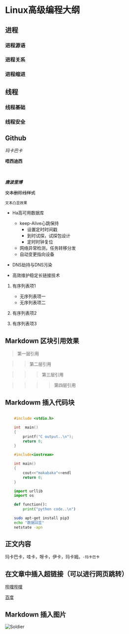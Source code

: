   
# Linux高级编程大纲

## 进程

### 进程源语

### 进程关系

### 进程缩进

## 线程

### 线程基础

### 线程安全

## Github

*玛卡巴卡*

**唔西迪西**</br></br></br>

***唐波里博***

~~文本删除线样式~~

`文本凸显效果`

* Ha高可用数据库
	* keep-Alive心跳保持
		* 设置定时时间戳
		* 到时试探，试探包设计
		* 定时时钟复位
	* 网络异常检测，任务转移分发
	* 自动变更指向设备
* DNS劫持与DNS污染

* 高效维护稳定长链接技术

1. 有序列表项1
	* 无序列表项一
	* 无序列表项二
2. 有序列表项2

3. 有序列表项3

## Markdown 区块引用效果

> 第一层引用

>> 第二层引用

>>> 第三层引用

>>>> 第四层引用


## Markdowm 插入代码块

```c  

	#include <stdio.h>

	int  main()
	{
		printf("C output..\n");
		return 0;
	}
```
```cpp
	#include<iostream>

	int main()
	{
		cout<<"makabaka"<<endl
		return 0;
	}
```

```python
	import urllib
	import os

	def function():
		print("python code..\n")
```

```bash
	sudo apt-get install pip3
	echo "数据回显"
	netstate -apn
```

## 正文内容

玛卡巴卡，哇卡，呀卡，伊卡，玛卡姆。`-玛卡巴卡`</br>


## 在文章中插入超链接（可以进行网页跳转）

[哔哩哔哩](https://www.bilibili.com/?spm_id_from=333.999.b_696e7465726e6174696f6e616c486561646572.1)


[百度](https://www.baidu.com/?tn=98010089_dg&ch=12 "跳到百度")

## Markdown 插入图片

![Soldier](https://s2.loli.net/2022/01/19/7x9z48HIg3fAGOk.jpg)
